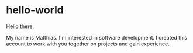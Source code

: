 # hello-world
Hello there,

My name is Matthias. I'm interested in software development. I created this account to work with you together on projects and gain experience.
